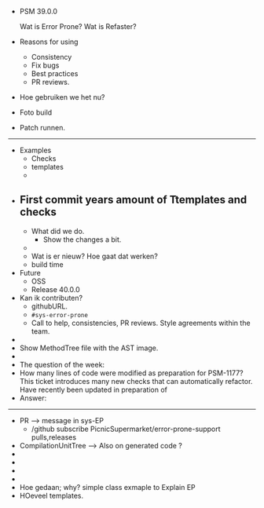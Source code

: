 - PSM 39.0.0
  
  Wat is Error Prone?
  Wat is Refaster?
- Reasons for using
	- Consistency
	- Fix bugs
	- Best practices
	- PR reviews.
- Hoe gebruiken we het nu?
- Foto build
- Patch runnen.
- ----
- Examples
	- Checks
	- templates
	-
- First commit
  years
  amount of Ttemplates and checks
	-
	- What did we do.
		- Show the changes a bit.
	-
	- Wat is er nieuw?
	  Hoe gaat dat werken?
	- build time
- Future
	- OSS
	- Release 40.0.0
- Kan ik contributen?
	- githubURL.
	- `#sys-error-prone`
	- Call to help, consistencies, PR reviews. Style agreements within the team.
-
- Show MethodTree file with the AST image.
-
- The question of the week:
- How many lines of code were modified as preparation for PSM-1177? This ticket introduces many new checks that can automatically refactor.
  Have recently been updated in preparation of
- Answer:
- ---
- PR --> message in sys-EP
	- /github subscribe PicnicSupermarket/error-prone-support pulls,releases
- CompilationUnitTree --> Also on generated code ?
-
-
-
-
- Hoe gedaan; why?
  simple class exmaple to Explain EP
- HOeveel templates.